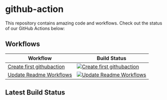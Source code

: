 # github-action

This repository contains amazing code and workflows. Check out the status of our GitHub Actions below:

## Workflows

<!-- START_ACTIONS_TABLE -->

| Workflow                                                        | Build Status                                                                                                                                                                                                                     |
| --------------------------------------------------------------- | -------------------------------------------------------------------------------------------------------------------------------------------------------------------------------------------------------------------------------- |
| [Create first githubaction](.github/workflows/first.yaml)       | [![Create first githubaction](https://github.com/girish-devops-project/github-action/actions/workflows/first.yaml/badge.svg)](https://github.com/girish-devops-project/github-action/actions/workflows/first.yaml)               |
| [Update Readme Workflows](.github/workflows/readme-update.yaml) | [![Update Readme Workflows](https://github.com/girish-devops-project/github-action/actions/workflows/readme-update.yaml/badge.svg)](https://github.com/girish-devops-project/github-action/actions/workflows/readme-update.yaml) |

<!-- END_ACTIONS_TABLE -->

## Latest Build Status
